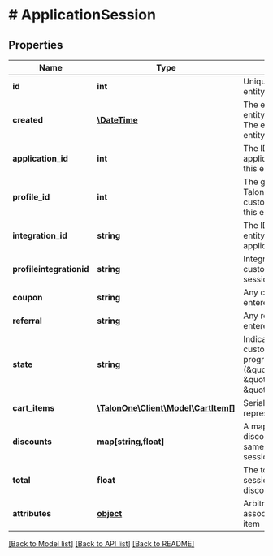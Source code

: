 # # ApplicationSession

## Properties

Name | Type | Description | Notes
------------ | ------------- | ------------- | -------------
**id** | **int** | Unique ID for this entity. | 
**created** | [**\DateTime**](\DateTime.md) | The exact moment this entity was created. The exact moment this entity was created. | 
**application_id** | **int** | The ID of the application that owns this entity. | 
**profile_id** | **int** | The globally unique Talon.One ID of the customer that created this entity. | [optional] 
**integration_id** | **string** | The ID used for this entity in the application system. | 
**profileintegrationid** | **string** | Integration ID of the customer for the session. | [optional] 
**coupon** | **string** | Any coupon code entered. | 
**referral** | **string** | Any referral code entered. | 
**state** | **string** | Indicating if the customer session is in progress (\&quot;open\&quot;), \&quot;closed\&quot;, or \&quot;cancelled\&quot;. | 
**cart_items** | [**\TalonOne\Client\Model\CartItem[]**](CartItem.md) | Serialized JSON representation. | 
**discounts** | **map[string,float]** | A map of labelled discount values, in the same currency as the session. | 
**total** | **float** | The total sum of the session before any discounts applied. | [optional] 
**attributes** | [**object**](.md) | Arbitrary properties associated with this item | [optional] 

[[Back to Model list]](../../README.md#documentation-for-models) [[Back to API list]](../../README.md#documentation-for-api-endpoints) [[Back to README]](../../README.md)



